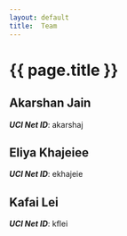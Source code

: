 ```yaml
---
layout: default
title:  Team
---
```


# {{ page.title }}


## Akarshan Jain
***UCI Net ID***: akarshaj

## Eliya Khajeiee
***UCI Net ID***: ekhajeie

## Kafai Lei
***UCI Net ID***: kflei
